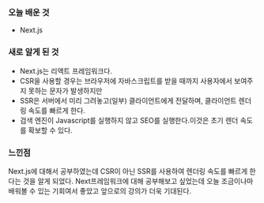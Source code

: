 ### 오늘 배운 것
- Next.js

### 새로 알게 된 것
- Next.js는 리액트 프레임워크다.
- CSR을 사용할 경우는 브라우저에 자바스크립트를 받을 때까지 사용자에서 보여주지 못하는 문자가 발생하지만
- SSR은 서버에서 미리 그려놓고(일부) 클라이언트에게 전달하며, 클라이언트 렌더링 속도를 빠르게 한다.
- 검색 엔진이 Javascript를 실행하지 않고 SEO를 실행한다.이것은 초기 렌더 속도를 확보할 수 있다.

### 느낀점
Next.js에 대해서 공부하였는데 CSR이 아닌 SSR를 사용하여 렌더링 속도를 빠르게 한다는 것을 알게 되었다.
Next프레임워크에 대해 공부해보고 싶었는데 오늘 조금이나마 배워볼 수 있는 기회여서 좋았고 앞으로의 강의가
더욱 기대된다.
